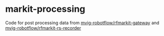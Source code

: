 # markit-processing

Code for post processing data from [mvig-robotflow/rfmarkit-gateway](https://github.com/mvig-robotflow/rfmarkit-gateway) and [mvig-robotflow/rfmarkit-rs-recorder](https://github.com/mvig-robotflow/rfmarkit-rs-recorder)